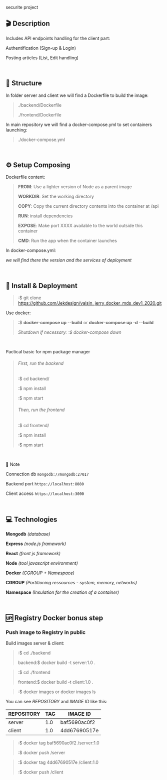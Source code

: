 securite project 

## **🎬 Description**

Includes API endpoints handling for the client part:

Authentification (Sign-up & Login)

Posting articles (List, Edit handling)

<br/>

## **🧱 Structure**

In folder server and client we will find a Dockerfile to build the image:

> ./backend/Dockerfile
>
> ./frontend/Dockerfile

In main repository we will find a docker-compose.yml to set containers launching:

> ./docker-compose.yml

<br/>

## **⚙️ Setup Composing**

Dockerfile content:

> **FROM**: Use a lighter version of Node as a parent image
>
> **WORKDIR**: Set the working directory
>
> **COPY**: Copy the current directory contents into the container at /api
>
> **RUN**: install dependencies
>
> **EXPOSE**: Make port XXXX available to the world outside this container
>
> **CMD**: Run the app when the container launches

In docker-compose.yml:

_we will find there the version and the services of deployment_

<br/>

## **:rocket: Install & Deployment**

> :\$ git clone https://github.com/Jekdesign/valsin_jerry_docker_mds_dev1_2020.git

Use docker:

> :\$ **docker-compose up --build** or **docker-compose up -d --build**
>
> _Shutdown if necessary: :\$ docker-compose down_

<br/>

Pactical basic for npm package manager

> ###### First, run the backend
>
> :\$ cd backend/
>
> :\$ npm install
>
> :\$ npm start
>
> ###### Then, run the frontend
>
> :\$ cd frontend/
>
> :\$ npm install
>
> :\$ npm start

<br/>

:memo: Note

Connection db `mongodb://mongodb:27017`

Backend port `https://localhost:8080`

Client access `https://localhost:3000`

<br/>

## **💻 Technologies**

**Mongodb** _(database)_

**Express** _(node.js framework)_

**React** _(front js framework)_

**Node** _(tool javascript environment)_

**Docker** _(CGROUP + Namespace)_

**CGROUP** _(Partitioning ressources - system, memory, networks)_

**Namespace** _(Insulation for the creation of a container)_

<br/>

## **🆙 Registry Docker bonus step**

### Push image to Registry in public

Build images server & client:

> :\$ cd ./backend
>
> backend:\$ docker build -t server:1.0 .

> :\$ cd ./frontend
>
> frontend:\$ docker build -t client:1.0 .

> :\$ docker images or docker images ls

You can see _REPOSITORY_ and _IMAGE ID_ like this:

| REPOSITORY | TAG | IMAGE ID     |
| ---------- | --- | ------------ |
| server     | 1.0 | baf5690ac0f2 |
| client     | 1.0 | 4dd67690517e |

> :\$ docker tag baf5690ac0f2 <hubusername>/server:1.0
>
> :\$ docker push <hubusername>/server

> :\$ docker tag 4dd67690517e <hubusername>/client:1.0
>
> :\$ docker push <hubusername>/client


